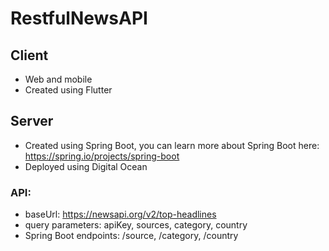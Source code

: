 # RestfulNewsAPI
## Client
- Web and mobile
- Created using Flutter

## Server
- Created using Spring Boot, you can learn more about Spring Boot here: https://spring.io/projects/spring-boot
- Deployed using Digital Ocean

### API: 
- baseUrl: https://newsapi.org/v2/top-headlines
- query parameters: apiKey, sources, category, country
- Spring Boot endpoints: /source, /category, /country
